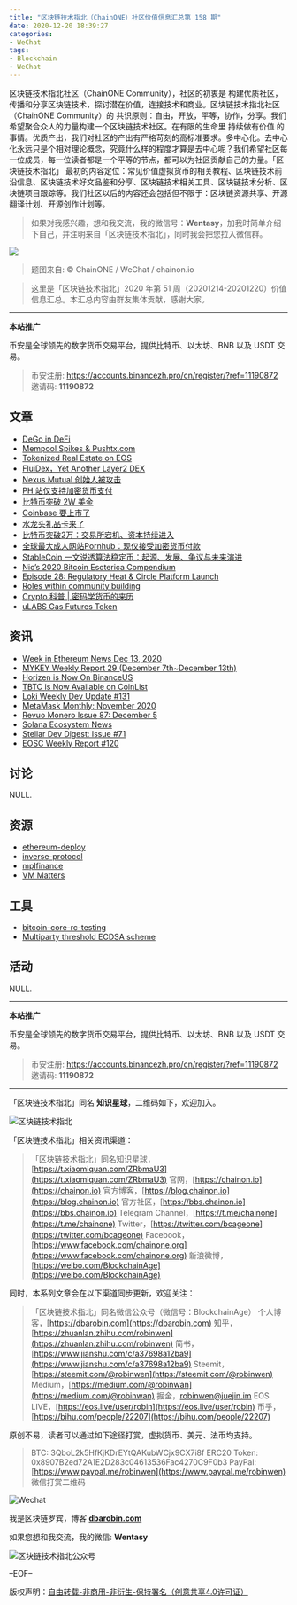 ```yaml
---
title: "区块链技术指北（ChainONE）社区价值信息汇总第 158 期"
date: 2020-12-20 18:39:27
categories:
- WeChat
tags:
- Blockchain
- WeChat
---
```

区块链技术指北社区（ChainONE Community），社区的初衷是 构建优质社区，传播和分享区块链技术，探讨潜在价值，连接技术和商业。区块链技术指北社区（ChainONE Community）的 共识原则：自由，开放，平等，协作，分享。我们希望聚合众人的力量构建一个区块链技术社区。在有限的生命里 持续做有价值 的事情。优质产出，我们对社区的产出有严格苛刻的高标准要求。多中心化。去中心化永远只是个相对理论概念，究竟什么样的程度才算是去中心呢？我们希望社区每一位成员，每一位读者都是一个平等的节点，都可以为社区贡献自己的力量。「区块链技术指北」 最初的内容定位：常见价值虚拟货币的相关教程、区块链技术前沿信息、区块链技术好文品鉴和分享、区块链技术相关工具、区块链技术分析、区块链项目跟踪等。我们社区以后的内容还会包括但不限于：区块链资源共享、开源翻译计划、开源创作计划等。
<!-- more -->

> 如果对我感兴趣，想和我交流，我的微信号：**Wentasy**，加我时简单介绍下自己，并注明来自「区块链技术指北」，同时我会把您拉入微信群。

![](https://cdn.dbarobin.com/EFxCQjC.png)

> 题图来自: © ChainONE / WeChat / chainon.io

> 这里是「区块链技术指北」2020 年第 51 周（20201214-20201220）价值信息汇总。本汇总内容由群友集体贡献，感谢大家。

***

**本站推广**

币安是全球领先的数字货币交易平台，提供比特币、以太坊、BNB 以及 USDT 交易。

> 币安注册: https://accounts.binancezh.pro/cn/register/?ref=11190872
> 邀请码: **11190872**

## 文章

* [DeGo in DeFi](https://bbs.chainon.io/d/6989)
* [Mempool Spikes & Pushtx.com](https://bbs.chainon.io/d/6990)
* [Tokenized Real Estate on EOS](https://bbs.chainon.io/d/6994)
* [FluiDex，Yet Another Layer2 DEX](https://bbs.chainon.io/d/6996)
* [Nexus Mutual 创始人被攻击](https://bbs.chainon.io/d/6997)
* [PH 站仅支持加密货币支付](https://bbs.chainon.io/d/6998)
* [比特币突破 2W 美金](https://bbs.chainon.io/d/6999)
* [Coinbase 要上市了](https://bbs.chainon.io/d/7000)
* [水龙头礼品卡来了](https://bbs.chainon.io/d/7001)
* [比特币突破2万：交易所宕机、资本持续进入](https://bbs.chainon.io/d/7002)
* [全球最大成人网站Pornhub：现仅接受加密货币付款](https://bbs.chainon.io/d/7003)
* [StableCoin 一文说透算法稳定币：起源、发展、争议与未来演进](https://bbs.chainon.io/d/7010)
* [Nic’s 2020 Bitcoin Esoterica Compendium](https://bbs.chainon.io/d/7011)
* [Episode 28: Regulatory Heat & Circle Platform Launch](https://bbs.chainon.io/d/7012)
* [Roles within community building](https://bbs.chainon.io/d/7013)
* [Crypto 科普 | 密码学货币的来历](https://bbs.chainon.io/d/7014)
* [uLABS Gas Futures Token](https://bbs.chainon.io/d/7015)

## 资讯

* [Week in Ethereum News Dec 13, 2020](https://bbs.chainon.io/d/6958)
* [MYKEY Weekly Report 29 (December 7th~December 13th)](https://bbs.chainon.io/d/6949)
* [Horizen is Now On BinanceUS](https://bbs.chainon.io/d/6985)
* [TBTC is Now Available on CoinList](https://bbs.chainon.io/d/6986)
* [Loki Weekly Dev Update #131](https://bbs.chainon.io/d/6987)
* [MetaMask Monthly: November 2020](https://bbs.chainon.io/d/6988)
* [Revuo Monero Issue 87: December 5](https://bbs.chainon.io/d/6991)
* [Solana Ecosystem News](https://bbs.chainon.io/d/6992)
* [Stellar Dev Digest: Issue #71](https://bbs.chainon.io/d/6993)
* [EOSC Weekly Report #120](https://bbs.chainon.io/d/6995)

## 讨论

NULL.

## 资源

* [ethereum-deploy](https://bbs.chainon.io/d/7006)
* [inverse-protocol](https://bbs.chainon.io/d/7007)
* [mplfinance](https://bbs.chainon.io/d/7008)
* [VM Matters](https://bbs.chainon.io/d/7009)

## 工具

* [bitcoin-core-rc-testing](https://bbs.chainon.io/d/7004)
* [Multiparty threshold ECDSA scheme](https://bbs.chainon.io/d/7005)

## 活动

NULL.

***

**本站推广**

币安是全球领先的数字货币交易平台，提供比特币、以太坊、BNB 以及 USDT 交易。

> 币安注册: https://accounts.binancezh.pro/cn/register/?ref=11190872
> 邀请码: **11190872**

***

「区块链技术指北」同名 **知识星球**，二维码如下，欢迎加入。

![区块链技术指北](https://cdn.dbarobin.com/3YzonTR.png)

「区块链技术指北」相关资讯渠道：

> 「区块链技术指北」同名知识星球，[https://t.xiaomiquan.com/ZRbmaU3](https://t.xiaomiquan.com/ZRbmaU3)
> 官网，[https://chainon.io](https://chainon.io)
> 官方博客，[https://blog.chainon.io](https://blog.chainon.io)
> 官方社区，[https://bbs.chainon.io](https://bbs.chainon.io)
> Telegram Channel，[https://t.me/chainone](https://t.me/chainone)
> Twitter，[https://twitter.com/bcageone](https://twitter.com/bcageone)
> Facebook，[https://www.facebook.com/chainone.org](https://www.facebook.com/chainone.org)
> 新浪微博，[https://weibo.com/BlockchainAge](https://weibo.com/BlockchainAge)

同时，本系列文章会在以下渠道同步更新，欢迎关注：

> 「区块链技术指北」同名微信公众号（微信号：BlockchainAge）
> 个人博客，[https://dbarobin.com](https://dbarobin.com)
> 知乎，[https://zhuanlan.zhihu.com/robinwen](https://zhuanlan.zhihu.com/robinwen)
> 简书，[https://www.jianshu.com/c/a37698a12ba9](https://www.jianshu.com/c/a37698a12ba9)
> Steemit，[https://steemit.com/@robinwen](https://steemit.com/@robinwen)
> Medium，[https://medium.com/@robinwan](https://medium.com/@robinwan)
> 掘金，[robinwen@juejin.im](https://juejin.im/user/5673ccae60b2260ee435f89a/posts)
> EOS LIVE，[https://eos.live/user/robin](https://eos.live/user/robin)
> 币乎，[https://bihu.com/people/22207](https://bihu.com/people/22207)

原创不易，读者可以通过如下途径打赏，虚拟货币、美元、法币均支持。

> BTC: 3QboL2k5HfKjKDrEYtQAKubWCjx9CX7i8f
> ERC20 Token: 0x8907B2ed72A1E2D283c04613536Fac4270C9F0b3
> PayPal: [https://www.paypal.me/robinwen](https://www.paypal.me/robinwen)
> 微信打赏二维码

![Wechat](https://cdn.dbarobin.com/SzoNl5b.jpg)

我是区块链罗宾，博客 **[dbarobin.com](https://dbarobin.com/)**

如果您想和我交流，我的微信: **Wentasy**

![区块链技术指北公众号](https://cdn.dbarobin.com/w0wignb.png)

–EOF–

版权声明：[自由转载-非商用-非衍生-保持署名（创意共享4.0许可证）](http://creativecommons.org/licenses/by-nc-nd/4.0/deed.zh)